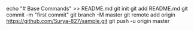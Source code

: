 echo "# Base Commands" >> README.md
git init
git add README.md
git commit -m "first commit"
git branch -M master
git remote add origin https://github.com/Surya-827/sample.git
git push -u origin master

